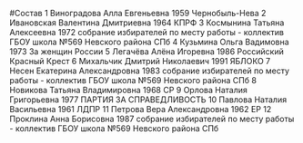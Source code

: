 #Состав
1 Виноградова Алла Евгеньевна 1959 Чернобыль-Нева
2 Ивановская Валентина Дмитриевна 1964 КПРФ
3 Космынина Татьяна Алексеевна 1972 собрание избирателей по месту работы - коллектив ГБОУ школа №569 Невского района СПб
4 Кузьмина Ольга Вадимовна 1973 За женщин России
5 Легачёва Алёна Игоревна 1986 Российский Красный Крест
6 Михальчик Дмитрий Николаевич 1991 ЯБЛОКО
7 Несен Екатерина Александровна 1983 собрание избирателей по месту работы - коллектив ГБОУ школа №569 Невского района СПб
8 Новикова Татьяна Владимировна 1968 СР
9 Орлова Наталия Григорьевна 1977 ПАРТИЯ ЗА СПРАВЕДЛИВОСТЬ
10 Павлова Наталия Васильевна 1961 ЛДПР
11 Петрова Вера Александровна 1962 ЕР
12 Проклина Анна Борисовна 1987 собрание избирателей по месту работы - коллектив ГБОУ школа №569 Невского района СПб
